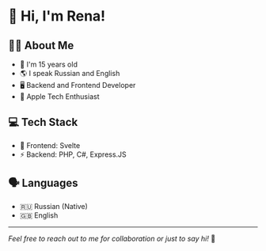 # 👋 Hi, I'm Rena!

## 👩‍💻 About Me
- 🎂 I'm 15 years old
- 🌎 I speak Russian and English
- 🖥️ Backend and Frontend Developer
- 🍎 Apple Tech Enthusiast

## 💻 Tech Stack
- 🎯 Frontend: Svelte
- ⚡ Backend: PHP, C#, Express.JS

## 🗣️ Languages
- 🇷🇺 Russian (Native)
- 🇬🇧 English

---
*Feel free to reach out to me for collaboration or just to say hi!* 🤝
